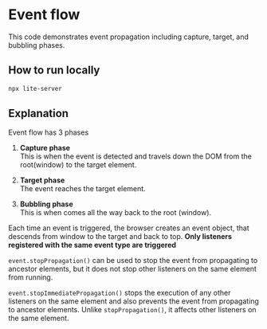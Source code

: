 # Event flow
This code demonstrates event propagation including capture, target, and bubbling phases.

## How to run locally
```bash
npx lite-server
```

## Explanation

Event flow has 3 phases
1. **Capture phase** <br> This is when the event is detected and travels down the DOM from the root(window) to the target element.

2. **Target phase** <br> The event reaches the target element.

3. **Bubbling phase** <br> This is when comes all the way back to the root (window).

Each time an event is triggered, the browser creates an event object, that descends from window to the target and back to top.
**Only listeners registered with the same event type are triggered**

`event.stopPropagation()` can be used to stop the event from propagating to ancestor elements, but it does not stop other listeners on the same element from running.

`event.stopImmediatePropagation()` stops the execution of any other listeners on the same element and also prevents the event from propagating to ancestor elements. 
Unlike `stopPropagation()`, it affects other listeners on the same element.